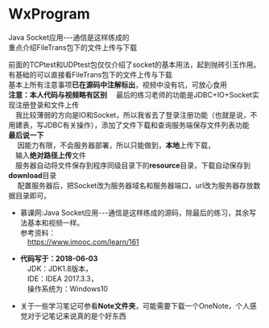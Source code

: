 # WxProgram
Java Socket应用---通信是这样练成的<br/>
重点介绍FileTrans包下的文件上传与下载<br/>

前面的TCPtest和UDPtest包仅仅介绍了socket的基本用法，起到抛砖引玉作用。有基础的可以直接看FileTrans包下的文件上传与下载<br/>
基本上所有注意事项**已在源码中注解标出**，视频中没有坑，可放心食用<br/>
**注意：本人代码与视频略有区别**
&emsp;最后的练习老师的功能是JDBC+IO+Socket实现注册登录和文件上传<br/>
&emsp;我比较薄弱的方向是IO和Socket，所以我省去了登录注册功能（也就是说，不用建表，写JDBC有关操作），添加了文件下载和查询服务端保存文件列表功能<br/>
**最后说一下**<br/>
 &emsp; 因能力有限，不会服务器部署，所以只能做到，**本地**上传下载，<br/>
 &emsp;输入**绝对路径上传**文件<br/>
 &emsp;服务器自动将文件保存到程序同级目录下的**resource**目录，下载自动保存到**download**目录<br/>
 &emsp; 配置服务器后，把Socket改为服务器域名和服务器端口，url改为服务器存放数据目录即可。<br/>

- 慕课网:Java Socket应用---通信是这样练成的源码，除最后的练习，其余写法基本和视频一样。<br/>
参考资料：<br/>
&emsp;https://www.imooc.com/learn/161<br/>

- **代码写于：2018-06-03**<br/>
  &emsp;JDK：JDK1.8版本，<br/>
  &emsp;IDE：IDEA 2017.3.3，<br/>
  &emsp;操作系统为：Windows10<br/>

- 关于一些学习笔记可参看**Note文件夹**，可能需要下载一个OneNote，个人感觉对于记笔记来说真的是个好东西<br/>

